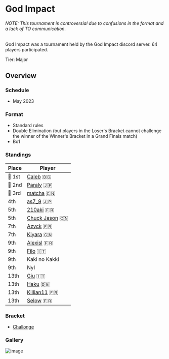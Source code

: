 # God Impact

###### NOTE: This tournament is controversial due to confusions in the format and a lack of TO communication.

God Impact was a tournament held by the God Impact discord server.
64 players participated.

Tier: Major

## Overview

### Schedule
- May 2023

### Format
- Standard rules
- Double Elimination (but players in the Loser's Bracket cannot challenge the winner of the Winner's Bracket in a Grand Finals match)
- Bo1

### Standings

|Place|Player|
|-|-|
|:1st_place_medal: 1st|[Caleb](../../players/bulgarian/caleb.md) :bulgaria:|
|:2nd_place_medal: 2nd|[Paraly](../../players/japanese/paraly.md) :jp:|
|:3rd_place_medal: 3rd|[matcha](../../players/chinese/matcha.md) :cn:|
|4th|[as7_9](../../players/japanese/as7_9.md) :jp:|
|5th|[210aki](../../players/french/210aki.md) :fr:|
|5th|[Chuck Jason](../../players/chinese/chuckjason.md) :cn:|
|7th|[Azyck](../../players/french/azyck.md) :fr:|
|7th|[Kiyara](../../players/chinese/kiyara.md) :cn:|
|9th|[Alexisl](../../players/french/alexisl.md) :fr:|
|9th|[Filo](../../players/italian/filo.md) :it:|
|9th|Kaki no Kakki|
|9th|Nyl|
|13th|[Giu](../../players/italian/giu.md) :it:|
|13th|[Haku](../../players/german/haku.md) :de:|
|13th|[Killian11](../../players/french/killian11.md) :fr:|
|13th|[Selow](../../players/french/$elow.md) :fr:|

### Bracket
- [Challonge](https://challonge.com/godimpactstrikers1)

### Gallery

![image](https://github.com/inabikarilibrary/inalib/assets/110833255/03739335-4509-4b06-bbdf-41a97f7c8a05)


